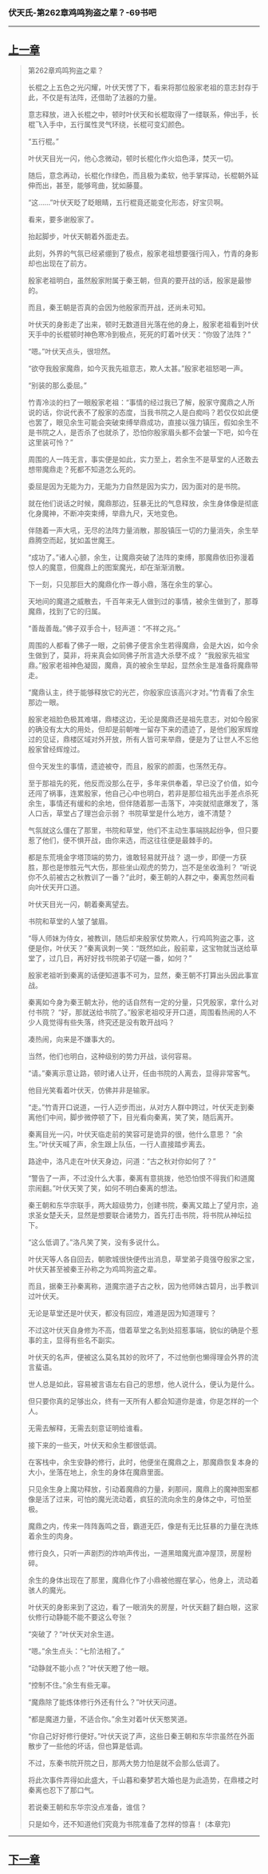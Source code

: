 ### 伏天氏-第262章鸡鸣狗盗之辈？-69书吧

--------
[上一章](./f69aaec21247d94cf8521bc53bc7d613.md)
--------


>
>
>
>第262章鸡鸣狗盗之辈？
>
>长棍之上五色之光闪耀，叶伏天愣了下，看来将那位殷家老祖的意志封存于此，不仅是有法阵，还借助了法器的力量。
>
>意志释放，进入长棍之中，顿时叶伏天和长棍取得了一缕联系，伸出手，长棍飞入手中，五行属性灵气环绕，长棍可变幻颜色。
>
>“五行棍。”
>
>叶伏天目光一闪，他心念微动，顿时长棍化作火焰色泽，焚灭一切。
>
>随后，意念再动，长棍化作绿色，而且极为柔软，他手掌挥动，长棍朝外延伸而出，甚至，能够弯曲，犹如藤蔓。
>
>“这……”叶伏天眨了眨眼睛，五行棍竟还能变化形态，好宝贝啊。
>
>看来，要多谢殷家了。
>
>抬起脚步，叶伏天朝着外面走去。
>
>此刻，外界的气氛已经紧绷到了极点，殷家老祖想要强行闯入，竹青的身影却也出现在了前方。
>
>殷家老祖明白，虽然殷家附属于秦王朝，但真的要开战的话，殷家是最惨的。
>
>而且，秦王朝是否真的会因为他殷家而开战，还尚未可知。
>
>叶伏天的身影走了出来，顿时无数道目光落在他的身上，殷家老祖看到叶伏天手中的长棍顿时神色寒冷到极点，死死的盯着叶伏天：“你毁了法阵？”
>
>“嗯。”叶伏天点头，很坦然。
>
>“欲夺我殷家魔鼎，如今灭我先祖意志，欺人太甚。”殷家老祖怒喝一声。
>
>“别装的那么委屈。”
>
>竹青冷淡的扫了一眼殷家老祖：“事情的经过我已了解，殷家守魔鼎之人所说的话，你说代表不了殷家的态度，当我书院之人是白痴吗？若仅仅如此便也罢了，眼见余生可能会突破束缚举鼎成功，直接以强力镇压，假如余生不是书院之人，是否杀了也就杀了，恐怕你殷家眉头都不会皱一下吧，如今在这里装可怜？”
>
>周围的人一阵无言，事实便是如此，实力至上，若余生不是草堂的人还敢去想带魔鼎走？死都不知道怎么死的。
>
>委屈是因为无能为力，无能为力自然是因为实力，因为面对的是书院。
>
>就在他们说话之时候，魔鼎那边，狂暴无比的气息释放，余生身体像是彻底化身魔神，不断冲突束缚，举鼎九尺，天地变色。
>
>伴随着一声大吼，无尽的法阵力量消散，那股镇压一切的力量消失，余生举鼎腾空而起，犹如盖世魔王。
>
>“成功了。”诸人心颤，余生，让魔鼎突破了法阵的束缚，那魔鼎依旧弥漫着惊人的魔意，但魔鼎上的图案魔光，却在渐渐消散。
>
>下一刻，只见那巨大的魔鼎化作一尊小鼎，落在余生的掌心。
>
>天地间的魔道之威散去，千百年来无人做到过的事情，被余生做到了，那尊魔鼎，找到了它的归属。
>
>“善哉善哉。”佛子双手合十，轻声道：“不祥之兆。”
>
>周围的人都看了佛子一眼，之前佛子便言余生若得魔鼎，会是大凶，如今余生做到了，莫非，将来真会如同佛子所言造大杀孽不成？
>“我殷家先祖宝鼎。”殷家老祖神色凝固，魔鼎，真的被余生举起，显然余生是准备将魔鼎带走。
>
>“魔鼎认主，终于能够释放它的光芒，你殷家应该高兴才对。”竹青看了余生那边一眼。
>
>殷家老祖脸色极其难堪，鼎楼这边，无论是魔鼎还是祖先意志，对如今殷家的确没有太大的用处，但却是前朝唯一留存下来的遗迹了，是他们殷家辉煌过的见证，鼎楼区域对外开放，所有人皆可来举鼎，便是为了让世人不忘他殷家曾经辉煌过。
>
>但今天发生的事情，遗迹被夺，而且，殷家的颜面，也荡然无存。
>
>至于那祖先的死，他反而没那么在乎，多年来供奉着，早已没了价值，如今还闯了祸事，连累殷家，他自己心中也明白，若非是那位祖先出手差点杀死余生，事情还有缓和的余地，但伴随着那一击落下，冲突就彻底爆发了，落人口舌，草堂占了理岂会示弱？
>书院草堂是什么地方，谁不清楚？
>
>气氛就这么僵在了那里，书院和草堂，他们不主动生事端挑起纷争，但只要惹了他们，便不惧开战，由你来选，而这往往便是最棘手的。
>
>都是东荒境金字塔顶端的势力，谁敢轻易就开战？
>退一步，即便一方获胜，那也是惨胜元气大伤，那些坐山观虎的势力，岂不是坐收渔利？
>“听说你不久前被古之秋教训了一番？”此时，秦王朝的人群之中，秦离忽然间看向叶伏天开口道。
>
>叶伏天目光一闪，朝着秦离望去。
>
>书院和草堂的人皱了皱眉。
>
>“辱人师妹为侍女，被教训，随后却来殷家仗势欺人，行鸡鸣狗盗之事，这便是你，叶伏天？”秦离讽刺一笑：“既然如此，殷前辈，这宝物就当送给草堂了，过几日，再好好找书院弟子切磋一番，如何？”
>
>殷家老祖听到秦离的话便知道事不可为，显然，秦王朝不打算出头因此事宣战。
>
>秦离如今身为秦王朝太孙，他的话自然有一定的分量，只凭殷家，拿什么对付书院？
>“好，那就送给书院了。”殷家老祖咬牙开口道，周围看热闹的人不少人竟觉得有些失落，终究还是没有敢开战吗？
>
>凑热闹，向来是不嫌事大的。
>
>当然，他们也明白，这种级别的势力开战，谈何容易。
>
>“请。”秦离示意让路，顿时诸人让开，任由书院的人离去，显得非常客气。
>
>他目光笑看着叶伏天，仿佛并非是输家。
>
>“走。”竹青开口说道，一行人迈步而出，从对方人群中跨过，叶伏天走到秦离他们中间，脚步微停顿了下，目光看向秦离，笑了笑，随后离开。
>
>秦离目光一闪，叶伏天临走前的笑容可是诡异的很，他什么意思？
>“余生。”叶伏天喊了声，余生跟上队伍，一行人直接踏步离去。
>
>路途中，洛凡走在叶伏天身边，问道：“古之秋对你如何了？”
>
>“警告了一声，不过没什么大事，秦离有意挑拨，他恐怕恨不得我们和道魔宗闹翻。”叶伏天笑了笑，如何不明白秦离的想法。
>
>秦王朝和东华宗联手，两大超级势力，创建书院，秦离又踏上了望月宗，追求圣女楚夭夭，显然是想要联合诸势力，首先打击书院，将书院从神坛拉下。
>
>“这么低调了。”洛凡笑了笑，没有多说什么。
>
>叶伏天等人各自回去，朝歌城很快便传出消息，草堂弟子竟强夺殷家之宝，叶伏天甚至被秦王孙称之为鸡鸣狗盗之辈。
>
>而且，据秦王孙秦离称，道魔宗道子古之秋，因为他师妹古碧月，出手教训过叶伏天。
>
>无论是草堂还是叶伏天，都没有回应，难道是因为知道理亏？
>
>不过这叶伏天自身修为不高，借着草堂之名到处招惹事端，貌似的确是个惹事的主，显得有些名不副实。
>
>叶伏天的名声，便被这么莫名其妙的败坏了，不过他倒也懒得理会外界的流言蜚语。
>
>世人总是如此，容易被言语左右自己的思想，他人说什么，便认为是什么。
>
>但只要你真的足够出众，终有一天所有人都会知道你是谁，你是怎样的一个人。
>
>无需去解释，无需去刻意证明给谁看。
>
>接下来的一些天，叶伏天和余生都很低调。
>
>在客栈中，余生安静的修行，此时，他便坐在魔鼎之上，那魔鼎恢复本身的大小，坐落在地上，余生的身体在魔鼎里面。
>
>只见余生身上魔功释放，引动着魔鼎的力量，刹那间，魔鼎上的魔神图案都像是活了过来，可怕的魔光流动着，疯狂的流向余生的身体之中，可怕至极。
>
>魔鼎之内，传来一阵阵轰鸣之音，霸道无匹，像是有无比狂暴的力量在洗练着余生的肉身。
>
>修行良久，只听一声剧烈的炸响声传出，一道黑暗魔光直冲屋顶，房屋粉碎。
>
>余生的身体出现在了那里，魔鼎化作了小鼎被他握在掌心，他身上，流动着骇人的魔光。
>
>叶伏天的身影来到了这边，看了一眼消失的房屋，叶伏天翻了翻白眼，这家伙修行动静能不能不要这么夸张？
>
>“突破了？”叶伏天对余生道。
>
>“嗯。”余生点头：“七阶法相了。”
>
>“动静就不能小点？”叶伏天瞪了他一眼。
>
>“控制不住。”余生有些无辜。
>
>“魔鼎除了能炼体修行外还有什么？”叶伏天问道。
>
>“都是魔道力量，不适合你。”余生对着叶伏天憨笑道。
>
>“你自己好好修行便好。”叶伏天说了声，这些日秦王朝和东华宗虽然在外面散步了一些他的坏话，但也算是低调。
>
>不过，东秦书院开院之日，那两大势力怕是就不会那么低调了。
>
>将此次事件弄得如此盛大，千山暮和秦梦若大婚也是为此造势，在鼎楼之时秦离也忍下了那口气。
>
>若说秦王朝和东华宗没点准备，谁信？
>
>只是如今，还不知道他们究竟为书院准备了怎样的惊喜！
>(本章完)
>
>

--------
[下一章](./a12b0256bf7e8a04b32b7539db103c31.md)
--------

